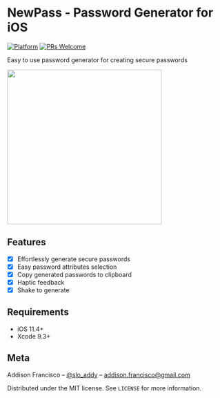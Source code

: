 # NewPass - Password Generator for iOS

[![Platform](https://img.shields.io/cocoapods/p/LFAlertController.svg?style=flat)](http://cocoapods.org/pods/LFAlertController)
[![PRs Welcome](https://img.shields.io/badge/PRs-welcome-brightgreen.svg?style=flat-square)](http://makeapullrequest.com)

Easy to use password generator for creating secure passwords

<img src="https://i.imgur.com/IYz8RCe.png" width="358" heigth="640" />

## Features

- [x] Effortlessly generate secure passwords
- [x] Easy password attributes selection
- [x] Copy generated passwords to clipboard
- [x] Haptic feedback
- [x] Shake to generate

## Requirements

- iOS 11.4+
- Xcode 9.3+

## Meta

Addison Francisco – [@slo_addy](https://twitter.com/slo_addy) – addison.francisco@gmail.com

Distributed under the MIT license. See ``LICENSE`` for more information.
